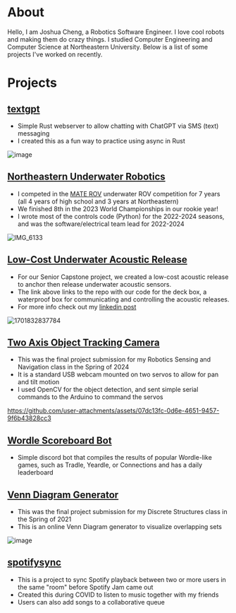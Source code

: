 # About

Hello, I am Joshua Cheng, a Robotics Software Engineer. I love cool robots and making them do crazy things. I studied Computer Engineering and Computer Science at Northeastern University. Below is a list of some projects I've worked on recently.

# Projects
## [textgpt](https://github.com/joshua2020181/textgpt)

- Simple Rust webserver to allow chatting with ChatGPT via SMS (text) messaging
- I created this as a fun way to practice using async in Rust

![image](https://github.com/user-attachments/assets/2c459692-98b5-446f-b6d0-324573b519ab)

## [Northeastern Underwater Robotics](https://github.com/NEURoboticsClub/neu-underwater-robotics)

- I competed in the [MATE ROV](https://materovcompetition.org/) underwater ROV competition for 7 years (all 4 years of high school and 3 years at Northeastern)
- We finished 8th in the 2023 World Championships in our rookie year!
- I wrote most of the controls code (Python) for the 2022-2024 seasons, and was the software/electrical team lead for 2022-2024

![IMG_6133](https://github.com/user-attachments/assets/bccec0e1-c537-4883-9135-e7c7148809ee)

## [Low-Cost Underwater Acoustic Release](https://github.com/Sound-Floats/deckbox)
- For our Senior Capstone project, we created a low-cost acoustic release to anchor then release underwater acoustic sensors.
- The link above links to the repo with our code for the deck box, a waterproof box for communicating and controlling the acoustic releases.
- For more info check out my [linkedin post](https://www.linkedin.com/posts/joshuacheng2020181_ece-northeastern-engineering-activity-7138165241569271808-DFnL/)

![1701832837784](https://github.com/user-attachments/assets/6e9433c0-89ce-4b09-b40f-078dc9322695)


## [Two Axis Object Tracking Camera](https://github.com/joshua2020181/rsn-final-project)
- This was the final project submission for my Robotics Sensing and Navigation class in the Spring of 2024
- It is a standard USB webcam mounted on two servos to allow for pan and tilt motion
- I used OpenCV for the object detection, and sent simple serial commands to the Arduino to command the servos

https://github.com/user-attachments/assets/07dc13fc-0d6e-4651-9457-9f6b43828cc3

## [Wordle Scoreboard Bot](https://github.com/joshua2020181/wordle-scoreboard-bot/tree/main)
- Simple discord bot that compiles the results of popular Wordle-like games, such as Tradle, Yeardle, or Connections and has a daily leaderboard

## [Venn Diagram Generator](https://github.com/joshua2020181/VennDiagramGenerator)
- This was the final project submission for my Discrete Structures class in the Spring of 2021
- This is an online Venn Diagram generator to visualize overlapping sets

![image](https://github.com/user-attachments/assets/7888c03e-70b0-4291-b313-32de6f6e9d36)


## [spotifysync](https://github.com/joshua2020181/spotifysync)
- This is a project to sync Spotify playback between two or more users in the same "room" before Spotify Jam came out
- Created this during COVID to listen to music together with my friends
- Users can also add songs to a collaborative queue
